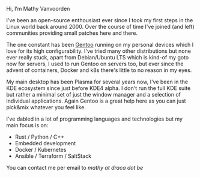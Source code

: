 Hi, I’m Mathy Vanvoorden

I've been an open-source enthousiast ever since I took my first steps in the Linux world back around 2000. 
Over the course of time I've joined (and left) communities providing small patches here and there.

The one constant has been [Gentoo](https://www.gentoo.org/) running on my personal devices which I love for its high configurability.
I've tried many other distributions but none ever really stuck, apart from Debian/Ubuntu LTS which is kind-of my goto now for servers, I used to run Gentoo on servers too,
but ever since the advent of containers, Docker and k8s there's little to no reason in my eyes.

My main desktop has been Plasma for several years now, I've been in the KDE ecosystem since just before KDE4 alpha. I don't run the full KDE suite but rather a minimal set
of just the window manager and a selection of individual applications. Again Gentoo is a great help here as you can just pick&mix whatever you feel like.

I've dabled in a lot of programming languages and technologies but my main focus is on:
- Rust / Python / C++
- Embedded development
- Docker / Kubernetes
- Ansible / Terraform / SaltStack

You can contact me per email to _mathy at draca dot be_
